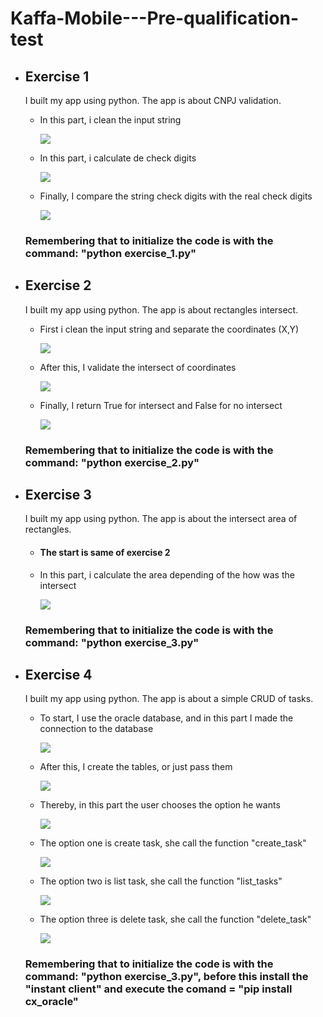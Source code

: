 # Kaffa-Mobile---Pre-qualification-test

<ul>
  <li><h2>Exercise 1</h2></li>
  <p>I built my app using python. The app is about CNPJ validation.</p>
  <ul>
    <li><p>In this part, i clean the input string</p></li>
    <img src="./img/validate_cnpj_1.jpeg">
    <li><p>In this part, i calculate de check digits</p></li>
    <img src="./img/validate_cnpj_2.jpeg">
    <li><p>Finally, I compare the string check digits with the real check digits</p></li>
    <img src="./img/validate_cnpj_3.jpeg">
  </ul>
  <h3>Remembering that to initialize the code is with the command: "python exercise_1.py"</h3>
  <li><h2>Exercise 2</h2></li>
  <p>I built my app using python. The app is about rectangles intersect.</p>
  <ul>
    <li><p>First i clean the input string and separate the coordinates (X,Y)</p></li>
    <img src="./img/exercise_2_1.jpeg">
    <li><p>After this, I validate the intersect of coordinates</p></li>
    <img src="./img/exercise_2_2.jpeg">
    <li><p>Finally, I return True for intersect and False for no intersect</p></li>
    <img src="./img/exercise_2_3.jpeg">
  </ul>
  <h3>Remembering that to initialize the code is with the command: "python exercise_2.py"</h3>
  <li><h2>Exercise 3</h2></li>
  <p>I built my app using python. The app is about the intersect area of rectangles.</p>
  <ul>
    <li><h4>The start is same of exercise 2</h4></li>
    <li><p>In this part, i calculate the area depending of the how was the intersect</p></li>
    <img src="./img/exercise_3_1.jpeg">
  </ul>
  <h3>Remembering that to initialize the code is with the command: "python exercise_3.py"</h3>
  <li><h2>Exercise 4</h2></li>
  <p>I built my app using python. The app is about a simple CRUD of tasks.</p>
  <ul>
    <li><p>To start, I use the oracle database, and in this part I made the connection to the database</p></li>
    <img src="./img/exercise_4_1.jpeg">
    <li><p>After this, I create the tables, or just pass them</p></li>
    <img src="./img/exercise_4_2.jpeg">
    <li><p>Thereby, in this part the user chooses the option he wants</p></li>
    <img src="./img/exercise_4_3.jpeg">
    <li><p>The option one is create task, she call the function "create_task"</p></li>
    <img src="./img/exercise_4_4.jpeg">
    <li><p>The option two is list task, she call the function "list_tasks"</p></li>
    <img src="./img/exercise_4_5.jpeg">
    <li><p>The option three is delete task, she call the function "delete_task"</p></li>
    <img src="./img/exercise_4_6.jpeg">
  </ul>
  <h3>Remembering that to initialize the code is with the command: "python exercise_3.py", before this install the "instant client" and execute the comand = "pip install cx_oracle"</h3>
</ul
